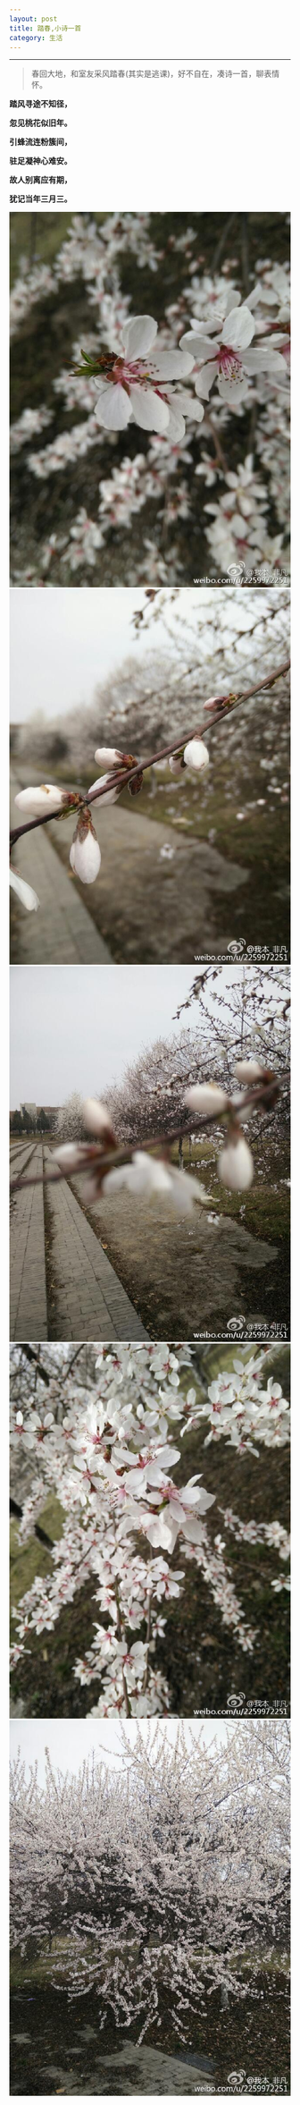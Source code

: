 ```yaml
---
layout: post
title: 踏春,小诗一首
category: 生活
---
```

---

> 春回大地，和室友采风踏春(其实是逃课)，好不自在，凑诗一首，聊表情怀。



**踏风寻途不知径，**

**忽见桃花似旧年。**

**引蜂流连粉簇间，**

**驻足凝神心难安。**

**故人别离应有期，**

**犹记当年三月三。**



![花](/images/2015-03-12-a-poem/1.jpg)
![花](/images/2015-03-12-a-poem/2.jpg)
![花](/images/2015-03-12-a-poem/3.jpg)
![花](/images/2015-03-12-a-poem/4.jpg)
![花](/images/2015-03-12-a-poem/5.jpg)